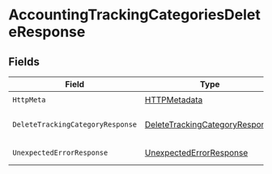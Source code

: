 # AccountingTrackingCategoriesDeleteResponse


## Fields

| Field                                                                                       | Type                                                                                        | Required                                                                                    | Description                                                                                 |
| ------------------------------------------------------------------------------------------- | ------------------------------------------------------------------------------------------- | ------------------------------------------------------------------------------------------- | ------------------------------------------------------------------------------------------- |
| `HttpMeta`                                                                                  | [HTTPMetadata](../../Models/Components/HTTPMetadata.md)                                     | :heavy_check_mark:                                                                          | N/A                                                                                         |
| `DeleteTrackingCategoryResponse`                                                            | [DeleteTrackingCategoryResponse](../../Models/Components/DeleteTrackingCategoryResponse.md) | :heavy_minus_sign:                                                                          | Tracking category deleted                                                                   |
| `UnexpectedErrorResponse`                                                                   | [UnexpectedErrorResponse](../../Models/Components/UnexpectedErrorResponse.md)               | :heavy_minus_sign:                                                                          | Unexpected error                                                                            |